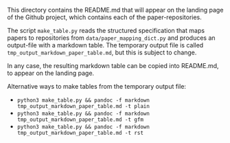 This directory contains the README.md that will appear on the landing page of the Github project,
which contains each of the paper-repositories.

The script `make_table.py` reads the structured specification that maps papers to repositories from
`data/paper_mapping_dict.py` and produces an output-file with a markdown table. The temporary output
file is called `tmp_output_markdown_paper_table.md`, but this is subject to change.

In any case, the resulting markdown table can be copied into README.md, to appear on the landing page.

Alternative ways to make tables from the temporary output file:

- `python3 make_table.py && pandoc -f markdown tmp_output_markdown_paper_table.md -t plain`
- `python3 make_table.py && pandoc -f markdown tmp_output_markdown_paper_table.md -t gfm`
- `python3 make_table.py && pandoc -f markdown tmp_output_markdown_paper_table.md -t rst`
